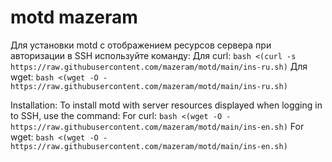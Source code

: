 # motd mazeram
Для установки motd с отображением ресурсов сервера при авторизации в SSH используйте команду:
Для curl:
`bash <(curl -s https://raw.githubusercontent.com/mazeram/motd/main/ins-ru.sh)`
Для wget:
`bash <(wget -O - https://raw.githubusercontent.com/mazeram/motd/main/ins-ru.sh)`

Installation:
To install motd with server resources displayed when logging in to SSH, use the command:
For curl:
`bash <(wget -O - https://raw.githubusercontent.com/mazeram/motd/main/ins-en.sh)`
For wget:
`bash <(wget -O - https://raw.githubusercontent.com/mazeram/motd/main/ins-en.sh)`
